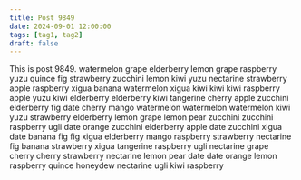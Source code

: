 ```yaml
---
title: Post 9849
date: 2024-09-01 12:00:00
tags: [tag1, tag2]
draft: false
---
```

This is post 9849.
watermelon
grape
elderberry
lemon
grape
raspberry
yuzu
quince
fig
strawberry
zucchini
lemon
kiwi
yuzu
nectarine
strawberry
apple
raspberry
xigua
banana
watermelon
xigua
kiwi
kiwi
kiwi
raspberry
apple
yuzu
kiwi
elderberry
elderberry
kiwi
tangerine
cherry
apple
zucchini
elderberry
fig
date
cherry
mango
watermelon
watermelon
watermelon
kiwi
yuzu
strawberry
elderberry
lemon
grape
lemon
pear
zucchini
zucchini
raspberry
ugli
date
orange
zucchini
elderberry
apple
date
zucchini
xigua
date
banana
fig
fig
xigua
elderberry
mango
raspberry
strawberry
nectarine
fig
banana
strawberry
xigua
tangerine
raspberry
ugli
nectarine
grape
cherry
cherry
strawberry
nectarine
lemon
pear
date
date
orange
lemon
raspberry
quince
honeydew
nectarine
ugli
kiwi
raspberry
